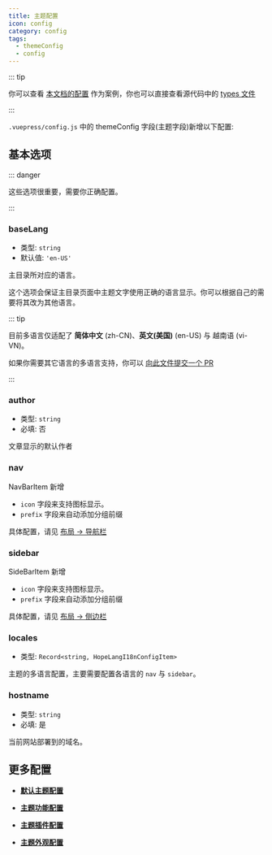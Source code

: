 ```yaml
---
title: 主题配置
icon: config
category: config
tags:
  - themeConfig
  - config
---
```


::: tip

你可以查看 [本文档的配置][docs-config] 作为案例，你也可以直接查看源代码中的 [types 文件](https://github.com/Mister-Hope/vuepress-theme-hope/blob/v1/packages/theme/types/hopeConfig.d.ts)

:::

`.vuepress/config.js` 中的 themeConfig 字段(主题字段)新增以下配置:

## 基本选项

::: danger

这些选项很重要，需要你正确配置。

:::

### baseLang

- 类型: `string`
- 默认值: `'en-US'`

主目录所对应的语言。

这个选项会保证主目录页面中主题文字使用正确的语言显示。你可以根据自己的需要将其改为其他语言。

::: tip

目前多语言仅适配了 **简体中文** (zh-CN)、**英文(美国)** (en-US) 与 越南语 (vi-VN)。

如果你需要其它语言的多语言支持，你可以 [向此文件提交一个 PR](https://github.com/Mister-Hope/vuepress-theme-hope/blob/v1/packages/shared-utils/lib/i18n/config.ts)

:::

### author

- 类型: `string`
- 必填: 否

文章显示的默认作者

### nav <MyBadge text="改进" type="warn" />

NavBarItem 新增

- `icon` 字段来支持图标显示。
- `prefix` 字段来自动添加分组前缀

具体配置，请见 [布局 → 导航栏](../../guide/layout/navbar.md)

### sidebar <MyBadge text="改进" type="warn" />

SideBarItem 新增

- `icon` 字段来支持图标显示。
- `prefix` 字段来自动添加分组前缀

具体配置，请见 [布局 → 侧边栏](../../guide/layout/sidebar.md)

### locales

- 类型: `Record<string, HopeLangI18nConfigItem>`

主题的多语言配置，主要需要配置各语言的 `nav` 与 `sidebar`。

### hostname

- 类型: `string`
- 必填: 是

当前网站部署到的域名。

## 更多配置

- [**默认主题配置**](default.md)

- [**主题功能配置**](feature.md)

- [**主题插件配置**](plugin.md)

- [**主题外观配置**](apperance.md)

[docs-config]: https://github.com/Mister-Hope/vuepress-theme-hope/blob/v1/docs/theme/src/.vuepress/config.js
